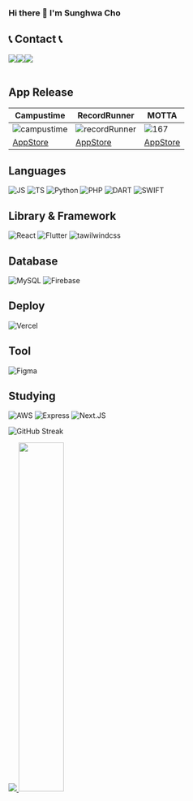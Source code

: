### Hi there 👋 I'm Sunghwa Cho

## 📞 Contact 📞
<div style="display:flex; flex-direction:row;">
    <a href="mailto:csh77776@gmail.com">
        <img src="https://img.shields.io/badge/Gmail-EA4335?style=for-the-badge&logo=Gmail&logoColor=white"> 
    </a>
    <a href="www.linkedin.com/in/sunghwacho">
      <img src="https://img.shields.io/badge/LinkedIn-0A66C2?style=for-the-badge&logo=LinkedIn&logoColor=white">
    </a>
    <a href="https://www.instagram.com/sungh_c99">
        <img src="https://img.shields.io/badge/Instagram-E4405F?style=for-the-badge&logo=Instagram&logoColor=white"> 
    </a>
</div><br>

## App Release

| Campustime | RecordRunner | MOTTA |
|------------|--------------|-------|
| ![campustime](https://github.com/user-attachments/assets/3806365e-0bd4-4c80-9df2-cd02fc507fb5) | ![recordRunner](https://github.com/user-attachments/assets/6047996a-3531-47c8-8224-4835bf07f298) | ![167](https://github.com/user-attachments/assets/0f84d82e-9532-4328-b351-b15d8e8ee8ca) |
| [AppStore](https://apps.apple.com/jp/app/campustime/id6502876039) | [AppStore](#) | [AppStore](https://apps.apple.com/jp/app/motta/id6740005328) |





## Languages 
![JS](https://img.shields.io/badge/JavaScript-F7DF1E?style=for-the-badge&logo=JavaScript&logoColor=white)
![TS](https://img.shields.io/badge/TypeScript-007ACC?style=for-the-badge&logo=typescript&logoColor=white)
![Python](https://img.shields.io/badge/Python-3776AB?style=for-the-badge&logo=python&logoColor=white)
![PHP](https://img.shields.io/badge/PHP-777BB4?style=for-the-badge&logo=php&logoColor=white)
![DART](https://img.shields.io/badge/Dart-0175C2?style=for-the-badge&logo=dart&logoColor=white)
![SWIFT](https://img.shields.io/badge/Swift-F05138?style=for-the-badge&logo=dart&logoColor=white)

## Library & Framework
![React](https://img.shields.io/badge/React-20232A?style=for-the-badge&logo=react&logoColor=61DAFB)
![Flutter](https://img.shields.io/badge/Flutter-02569B?style=for-the-badge&logo=flutter&logoColor=white)
![tawilwindcss](https://img.shields.io/badge/Tailwind_CSS-38B2AC?style=for-the-badge&logo=tailwind-css&logoColor=white)

## Database
![MySQL](https://img.shields.io/badge/MySQL-00000F?style=for-the-badge&logo=mysql&logoColor=white)
![Firebase](https://img.shields.io/badge/Firebase-039BE5?style=for-the-badge&logo=Firebase&logoColor=white)

## Deploy
![Vercel](https://img.shields.io/badge/Vercel-000000?style=for-the-badge&logo=vercel&logoColor=white)

## Tool 
![Figma](https://img.shields.io/badge/Figma-F24E1E?style=for-the-badge&logo=dart&logoColor=white)

## Studying
![AWS](https://img.shields.io/badge/Amazon_AWS-232F3E?style=for-the-badge&logo=amazon-aws&logoColor=white)
![Express](https://img.shields.io/badge/Express.js-404D59?style=for-the-badge)
![Next.JS](https://img.shields.io/badge/Next.js-000?logo=nextdotjs&logoColor=fff&style=for-the-badge)



<!--
**hwacho9/hwacho9** is a ✨ _special_ ✨ repository because its `README.md` (this file) appears on your GitHub profile.

Here are some ideas to get you started:

- 🔭 I’m currently working on ...
- 🌱 I’m currently learning ...
- 👯 I’m looking to collaborate on ...
- 🤔 I’m looking for help with ...
- 💬 Ask me about ...
- 📫 How to reach me: ...
- 😄 Pronouns: ...
- ⚡ Fun fact: ...
-->

![GitHub Streak](https://github-readme-streak-stats.herokuapp.com/?user=hwacho9&theme=tokyonight-duo)

<a href="s">
  <img src="https://github-readme-stats.vercel.app/api/top-langs/?username=hwacho9&exclude_repo=dkssud8150.github.io&layout=compact&theme=tokyonight-duo" />
</a>
<a href="s">
  <img src="https://github-readme-stats.vercel.app/api?username=hwacho9&theme=tokyonight-duo&show_icons=true" width="42%" />
</a>


